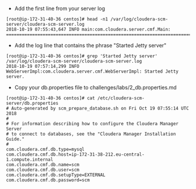 * Add the first line from your server log
```
[root@ip-172-31-40-36 centos]# head -n1 /var/log/cloudera-scm-server/cloudera-scm-server.log
2018-10-19 07:55:43,647 INFO main:com.cloudera.server.cmf.Main: ================================================================================
```
* Add the log line that contains the phrase "Started Jetty server"
```
[root@ip-172-31-40-36 centos]# grep 'Started Jetty server' /var/log/cloudera-scm-server/cloudera-scm-server.log
2018-10-19 07:57:14,299 INFO WebServerImpl:com.cloudera.server.cmf.WebServerImpl: Started Jetty server.
```
* Copy your db.properties file to challenges/labs/2_db.properties.md
```
[root@ip-172-31-40-36 centos]# cat /etc/cloudera-scm-server/db.properties
# Auto-generated by scm_prepare_database.sh on Fri Oct 19 07:55:14 UTC 2018
#
# For information describing how to configure the Cloudera Manager Server
# to connect to databases, see the "Cloudera Manager Installation Guide."
#
com.cloudera.cmf.db.type=mysql
com.cloudera.cmf.db.host=ip-172-31-38-212.eu-central-1.compute.internal
com.cloudera.cmf.db.name=scm
com.cloudera.cmf.db.user=scm
com.cloudera.cmf.db.setupType=EXTERNAL
com.cloudera.cmf.db.password=scm
```

